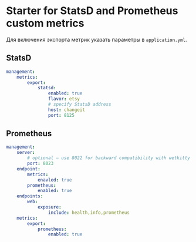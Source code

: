 # Starter for StatsD and Prometheus custom metrics

Для включения экспорта метрик указать параметры в `application.yml`.

## StatsD

``` yaml
management:
    metrics:
        export:
            statsd:
                enabled: true
                flavor: etsy
                # specify StatsD address
                host: changeit 
                port: 8125
```

## Prometheus

``` yaml
management:
    server:
        # optional – use 8022 for backward compatibility with wetkitty
        port: 8023 
    endpoint: 
        metrics:
            enavled: true
        prometheus:
            enabled: true
    endpoints:
        web:
            exposure:
                include: health,info,prometheus
    metrics:
        export:
            prometheus:
                enabled: true
```
